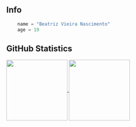 ## **Info**

```python
    name = "Beatriz Vieira Nascimento"
    age = 19
```
  ## **GitHub Statistics**

<a href="https://github.com/Beatrizvn">
  <img align="center" height="160em" src="https://github-readme-stats.vercel.app/api?username=Beatrizvn&show_icons=true&theme=swift&include_all_commits=true&count_private=true"/>
</a>
  <a href="https://github.com/Beatrizvn">
  <img align="center" height="160em" src="https://github-readme-stats.vercel.app/api/top-langs/?username=Beatrizvn&layout=compact&langs_count=7&theme=swift"/>
</a>
